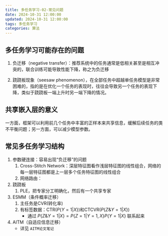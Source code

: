 ```yaml
---
title: 多任务学习-02-常见问题
date: 2024-10-31 12:00:00
updated: 2024-10-31 12:00:00
tags: 多任务学习
categories: 算法
---
```


## 多任务学习可能存在的问题

1. 负迁移（negative transfer）：推荐系统中的任务通常是低相关甚至是相互冲突的，联合训练可能导致性能下降，称之为负迁移

2. 跷跷板现象（seesaw phenomenon），在全部任务中超越单任务模型是非常困难的，指的是在优化一个任务的表现时，往往会导致另一个任务的表现下降，类似于跷跷板一端上升时另一端下降的情况。

## 共享嵌入层的意义

一方面，框架可以利用前几个任务中丰富的正样本来共享信息，缓解后续任务的类不平衡问题；另一方面，可以减少模型参数。

## 常见多任务学习结构

1. 参数硬连接：容易出现“负迁移”的问题
	1. Cross-Stitch Network：深层特征图看作浅层特征图的线性组合，网络的每一层特征图都是上一层多个任务特征图的线性组合
	2. 网络路由：
2. 跷跷板
	1. PLE，把专家分工明确化，然后有一个共享专家
3. ESMM（条件概率迁移）
	1. 主任务是CVR(转化率)
	2. 有标签数据：CTR($P\{Y=1|X\}$)和CTCVR($P\{Z\&Y=1 | X\}$)
		- 通过 $P\{Z\&Y=1 | X\} = P\{Z=1|Y=1, X\}P\{Y=1|X\}$ 联系起来
4. AITM（自适应信息迁移）
	- 详见 `AITM论文笔记`

